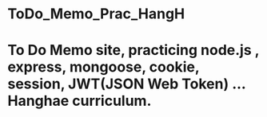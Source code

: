 # ToDo_Memo_Prac_HangH
# To Do Memo site, practicing node.js , express, mongoose, cookie, session, JWT(JSON Web Token) ... Hanghae curriculum.
